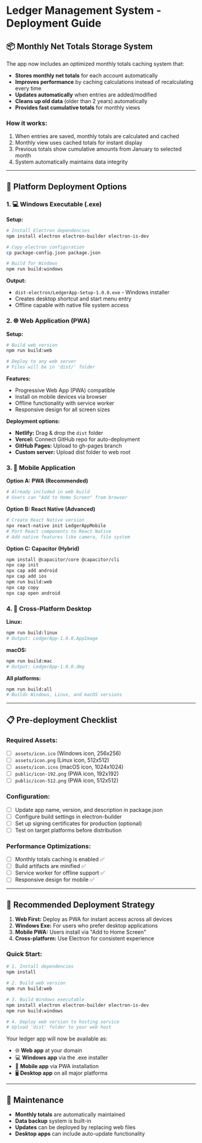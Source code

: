 # Ledger Management System - Deployment Guide

## 📦 Monthly Net Totals Storage System

The app now includes an optimized monthly totals caching system that:

- **Stores monthly net totals** for each account automatically
- **Improves performance** by caching calculations instead of recalculating every time
- **Updates automatically** when entries are added/modified
- **Cleans up old data** (older than 2 years) automatically
- **Provides fast cumulative totals** for monthly views

### How it works:

1. When entries are saved, monthly totals are calculated and cached
2. Monthly view uses cached totals for instant display
3. Previous totals show cumulative amounts from January to selected month
4. System automatically maintains data integrity

---

## 🚀 Platform Deployment Options

### 1. 💻 Windows Executable (.exe)

**Setup:**

```bash
# Install Electron dependencies
npm install electron electron-builder electron-is-dev

# Copy electron configuration
cp package-config.json package.json

# Build for Windows
npm run build:windows
```

**Output:**

- `dist-electron/LedgerApp-Setup-1.0.0.exe` - Windows installer
- Creates desktop shortcut and start menu entry
- Offline capable with native file system access

### 2. 🌐 Web Application (PWA)

**Setup:**

```bash
# Build web version
npm run build:web

# Deploy to any web server
# Files will be in 'dist/' folder
```

**Features:**

- Progressive Web App (PWA) compatible
- Install on mobile devices via browser
- Offline functionality with service worker
- Responsive design for all screen sizes

**Deployment options:**

- **Netlify:** Drag & drop the `dist` folder
- **Vercel:** Connect GitHub repo for auto-deployment
- **GitHub Pages:** Upload to gh-pages branch
- **Custom server:** Upload dist folder to web root

### 3. 📱 Mobile Application

**Option A: PWA (Recommended)**

```bash
# Already included in web build
# Users can "Add to Home Screen" from browser
```

**Option B: React Native (Advanced)**

```bash
# Create React Native version
npx react-native init LedgerAppMobile
# Port React components to React Native
# Add native features like camera, file system
```

**Option C: Capacitor (Hybrid)**

```bash
npm install @capacitor/core @capacitor/cli
npx cap init
npx cap add android
npx cap add ios
npm run build:web
npx cap copy
npx cap open android
```

### 4. 🐧 Cross-Platform Desktop

**Linux:**

```bash
npm run build:linux
# Output: LedgerApp-1.0.0.AppImage
```

**macOS:**

```bash
npm run build:mac
# Output: LedgerApp-1.0.0.dmg
```

**All platforms:**

```bash
npm run build:all
# Builds Windows, Linux, and macOS versions
```

---

## 📋 Pre-deployment Checklist

### Required Assets:

- [ ] `assets/icon.ico` (Windows icon, 256x256)
- [ ] `assets/icon.png` (Linux icon, 512x512)
- [ ] `assets/icon.icns` (macOS icon, 1024x1024)
- [ ] `public/icon-192.png` (PWA icon, 192x192)
- [ ] `public/icon-512.png` (PWA icon, 512x512)

### Configuration:

- [ ] Update app name, version, and description in package.json
- [ ] Configure build settings in electron-builder
- [ ] Set up signing certificates for production (optional)
- [ ] Test on target platforms before distribution

### Performance Optimizations:

- [ ] Monthly totals caching is enabled ✅
- [ ] Build artifacts are minified ✅
- [ ] Service worker for offline support ✅
- [ ] Responsive design for mobile ✅

---

## 🎯 Recommended Deployment Strategy

1. **Web First:** Deploy as PWA for instant access across all devices
2. **Windows Exe:** For users who prefer desktop applications
3. **Mobile PWA:** Users install via "Add to Home Screen"
4. **Cross-platform:** Use Electron for consistent experience

### Quick Start:

```bash
# 1. Install dependencies
npm install

# 2. Build web version
npm run build:web

# 3. Build Windows executable
npm install electron electron-builder electron-is-dev
npm run build:windows

# 4. Deploy web version to hosting service
# Upload 'dist' folder to your web host
```

Your ledger app will now be available as:

- 🌐 **Web app** at your domain
- 💻 **Windows app** via the .exe installer
- 📱 **Mobile app** via PWA installation
- 🖥️ **Desktop app** on all major platforms

---

## 🔧 Maintenance

- **Monthly totals** are automatically maintained
- **Data backup** system is built-in
- **Updates** can be deployed by replacing web files
- **Desktop apps** can include auto-update functionality
